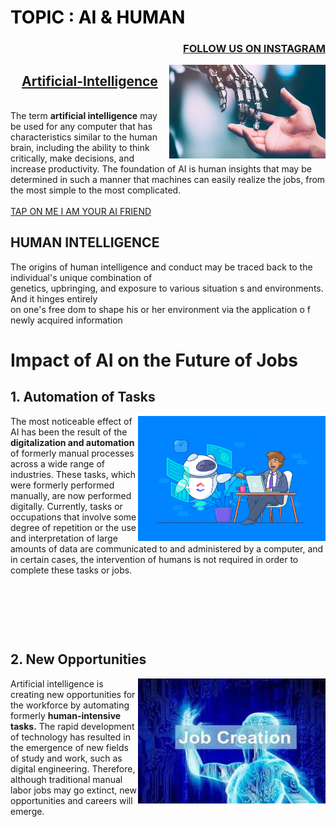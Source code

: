 <!DOCTYPE html>
<head>
    <title>AI & HUMAN</title>
    <style type="text/css">
        .img_deg
        {
            float: right;
        }
    </style>
    <style type="text/css">
        .img_human
        {
            float: right;
        }
    </style>
</head>
    <body style="background: url(backai.webp);
    background-size: cover;
    background-position: center;
    background-repeat: no-repeat;
    background-attachment: fixed;
    height: 100vh;
    width: auto;">
    <b>
        <h1 style="color: black;">TOPIC : AI & HUMAN </h1>
    </b>
    <h3
     style="text-align: right;">
        <a href="https://www.instagram.com/chetan.s05/"> FOLLOW US ON INSTAGRAM </a>
    </h3>
    <center><img class="img_deg" src="artificial-intelligence.webp" width="250px"
    height="150px" sizes=""></center>
    <u><center><h2 style="position: static;"> Artificial-Intelligence</h2></center></u>
    <br>
    The term <b>artificial intelligence</b> may be used for
     any computer that has characteristics similar to
      the human brain, including the ability to think critically, make decisions,
       and increase productivity. The foundation of AI is human insights that may be determined in such a manner 
       that machines can easily realize the jobs, from the most simple to the most complicated. 
       <br>
       <br>
       <a href="https://deepai.org/chat">TAP ON ME I AM YOUR AI FRIEND</a>
       <br>
       <p>
       <h2>HUMAN INTELLIGENCE</h2>
       </p>
       <p>The origins of human intelligence and conduct may be
         traced back to the individual's unique combination of <BR> 
         genetics, upbringing, and exposure to various situation
         s and environments. And it hinges entirely</BR> on one's free
         dom to shape his or her environment via the application o
         f newly acquired information
        </p>
        <b><p><h1>Impact of AI on the Future of Jobs</h1></p></b>
        <b><h2>1. Automation of Tasks</h2></b>
        <img style="float: right;" src="task-automation-software.png" 
        width="300px"
        height="200px">
        <p>
            The most noticeable effect of AI has been the result of the
             <b>digitalization and automation</b> of formerly manual processes 
             across a wide range of industries. These tasks, which were 
             formerly performed manually, are now performed digitally.
              Currently, tasks or occupations that involve some degree of 
              repetition or the use and interpretation of large amounts of
               data are communicated to and administered by a computer, and 
               in certain cases, the intervention of humans is not required
                in order to complete these tasks or jobs.
                <p><br></p>
                <p><br></p>
                <p><br></p>
        </p>
        <h2><b>
            2. New Opportunities
        </b></h2>
        <img style="float: right;" src="job.jpg"
        width="300px"
        height="200px">
        <p>
            Artificial intelligence is creating new opportunities for the workforce
             by automating formerly <b>human-intensive tasks.</b> The rapid development of
              technology has resulted in the emergence of new fields of study and work,
               such as digital engineering. Therefore, although traditional manual labor jobs
                may go extinct, new opportunities and careers will emerge.
        </p>
    </body>
